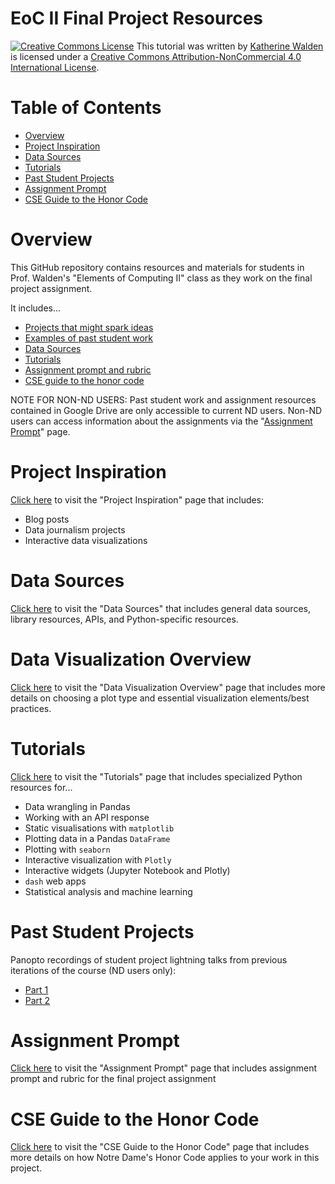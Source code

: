 # EoC II Final Project Resources

<a href="http://creativecommons.org/licenses/by-nc/4.0/" rel="license"><img style="border-width: 0;" src="https://i.creativecommons.org/l/by-nc/4.0/88x31.png" alt="Creative Commons License" /></a>
This tutorial was written by <a href="https://github.com/kwaldenphd">Katherine Walden</a> is licensed under a <a href="http://creativecommons.org/licenses/by-nc/4.0/" rel="license">Creative Commons Attribution-NonCommercial 4.0 International License</a>.

# Table of Contents

- [Overview](#overview)
- [Project Inspiration](#project-inspiration)
- [Data Sources](#data-sources)
- [Tutorials](#tutorials)
- [Past Student Projects](#past-student-projects)
- [Assignment Prompt](#assignment-prompt)
- [CSE Guide to the Honor Code](#cse-guide-to-the-honor-code)

# Overview

This GitHub repository contains resources and materials for students in Prof. Walden's "Elements of Computing II" class as they work on the final project assignment.

It includes...
- [Projects that might spark ideas](https://github.com/kwaldenphd/eoc-final-project-resources/blob/main/inspiration.md)
- [Examples of past student work](#past-student-projects)
- [Data Sources](https://github.com/kwaldenphd/eoc-final-project-resources/blob/main/data-sources.md)
- [Tutorials](https://github.com/kwaldenphd/eoc-final-project-resources/blob/main/tutorials.md)
- [Assignment prompt and rubric](https://github.com/kwaldenphd/eoc-final-project-resources/blob/main/assignment-prompt.md)
- [CSE guide to the honor code](https://github.com/kwaldenphd/eoc-final-project-resources/blob/main/honor-code.md)

NOTE FOR NON-ND USERS: Past student work and assignment resources contained in Google Drive are only accessible to current ND users. Non-ND users can access information about the assignments via the "[Assignment Prompt](https://github.com/kwaldenphd/eoc-final-project-resources/blob/main/assignment-prompt.md)" page.

# Project Inspiration

[Click here](https://github.com/kwaldenphd/eoc-final-project-resources/blob/main/inspiration.md) to visit the "Project Inspiration" page that includes:
- Blog posts
- Data journalism projects
- Interactive data visualizations

# Data Sources

[Click here](https://github.com/kwaldenphd/eoc-final-project-resources/blob/main/data-sources.md) to visit the "Data Sources" that includes general data sources, library resources, APIs, and Python-specific resources.

# Data Visualization Overview

[Click here](https://github.com/kwaldenphd/eoc-final-project-resources/blob/main/data-viz-overview.md) to visit the "Data Visualization Overview" page that includes more details on choosing a plot type and essential visualization elements/best practices.

# Tutorials

[Click here](https://github.com/kwaldenphd/eoc-final-project-resources/blob/main/tutorials.md) to visit the "Tutorials" page that includes specialized Python resources for...
- Data wrangling in Pandas
- Working with an API response
- Static visualisations with `matplotlib`
- Plotting data in a Pandas `DataFrame`
- Plotting with `seaborn`
- Interactive visualization with `Plotly`
- Interactive widgets (Jupyter Notebook and Plotly)
- `dash` web apps
- Statistical analysis and machine learning

# Past Student Projects

Panopto recordings of student project lightning talks from previous iterations of the course (ND users only):
- [Part 1](https://notredame.hosted.panopto.com/Panopto/Pages/Viewer.aspx?id=b6132418-cb69-478a-a105-ad1e017abc2c)
- [Part 2](https://notredame.hosted.panopto.com/Panopto/Pages/Viewer.aspx?id=587f9636-56ec-49e1-a0ec-ad20017b4857)

# Assignment Prompt

[Click here](https://github.com/kwaldenphd/eoc-final-project-resources/blob/main/assignment-prompt.md) to visit the "Assignment Prompt" page that includes assignment prompt and rubric for the final project assignment

# CSE Guide to the Honor Code

[Click here](https://github.com/kwaldenphd/eoc-final-project-resources/blob/main/honor-code.md) to visit the "CSE Guide to the Honor Code" page that includes more details on how Notre Dame's Honor Code applies to your work in this project.
